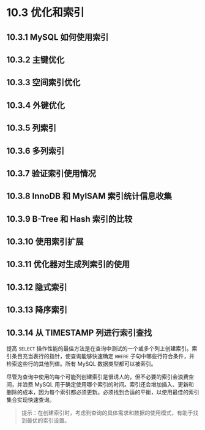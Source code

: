 # 10.3 优化和索引

## 10.3.1 MySQL 如何使用索引
## 10.3.2 主键优化
## 10.3.3 空间索引优化
## 10.3.4 外键优化
## 10.3.5 列索引
## 10.3.6 多列索引
## 10.3.7 验证索引使用情况
## 10.3.8 InnoDB 和 MyISAM 索引统计信息收集
## 10.3.9 B-Tree 和 Hash 索引的比较
## 10.3.10 使用索引扩展
## 10.3.11 优化器对生成列索引的使用
## 10.3.12 隐式索引
## 10.3.13 降序索引
## 10.3.14 从 TIMESTAMP 列进行索引查找

提高 `SELECT` 操作性能的最佳方法是在查询中测试的一个或多个列上创建索引。索引条目充当表行的指针，使查询能够快速确定 `WHERE` 子句中哪些行符合条件，并检索这些行的其他列值。所有 MySQL 数据类型都可以被索引。

尽管为查询中使用的每个可能列创建索引是很诱人的，但不必要的索引会浪费空间，并浪费 MySQL 用于确定使用哪个索引的时间。索引还会增加插入、更新和删除的成本，因为每个索引都必须更新。必须找到合适的平衡，以使用最佳的索引集合实现快速查询。

> 提示：在创建索引时，考虑到查询的具体需求和数据的使用模式，有助于找到最优的索引设置。